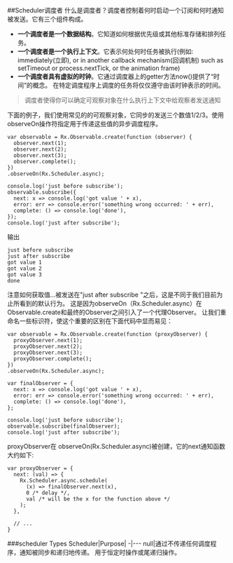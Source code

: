 ##Scheduler调度者
什么是调度者？调度者控制着何时启动一个订阅和何时通知被发送。它有三个组件构成。
* **一个调度者是一个数据结构**。它知道如何根据优先级或其他标准存储和排列任务。
* **一个调度者是一个执行上下文**。它表示何处何时任务被执行(例如: immediately(立即), or in another callback mechanism(回调机制) such as setTimeout or process.nextTick, or the animation frame)
* **一个调度者具有虚拟的时钟**。它通过调度器上的getter方法now()提供了“时间”的概念。 在特定调度程序上调度的任务将仅仅遵守由该时钟表示的时间。
>调度者使得你可以确定可观察对象在什么执行上下文中给观察者发送通知

下面的例子，我们使用常见的的可观察对象，它同步的发送三个数值1/2/3。使用observeOn操作符指定用于传递这些值的异步调度程序。

```
var observable = Rx.Observable.create(function (observer) {
  observer.next(1);
  observer.next(2);
  observer.next(3);
  observer.complete();
})
.observeOn(Rx.Scheduler.async);

console.log('just before subscribe');
observable.subscribe({
  next: x => console.log('got value ' + x),
  error: err => console.error('something wrong occurred: ' + err),
  complete: () => console.log('done'),
});
console.log('just after subscribe');
```
输出
```
just before subscribe
just after subscribe
got value 1
got value 2
got value 3
done
```
注意如何获取值...被发送在"just after subscribe
"之后，这是不同于我们目前为止所看到的默认行为。 这是因为observeOn（Rx.Scheduler.async）在Observable.create和最终的Observer之间引入了一个代理Observer。 让我们重命名一些标识符，使这个重要的区别在下面代码中显而易见：

```
var observable = Rx.Observable.create(function (proxyObserver) {
  proxyObserver.next(1);
  proxyObserver.next(2);
  proxyObserver.next(3);
  proxyObserver.complete();
})
.observeOn(Rx.Scheduler.async);

var finalObserver = {
  next: x => console.log('got value ' + x),
  error: err => console.error('something wrong occurred: ' + err),
  complete: () => console.log('done'),
};

console.log('just before subscribe');
observable.subscribe(finalObserver);
console.log('just after subscribe');
```
proxyObserver在 observeOn(Rx.Scheduler.async)被创建，它的next通知函数大约如下:
```
var proxyObserver = {
  next: (val) => {
    Rx.Scheduler.async.schedule(
      (x) => finalObserver.next(x),
      0 /* delay */,
      val /* will be the x for the function above */
    );
  },

  // ...
}
```

###scheduler Types
Scheduler|Purpose|
-|---
null|通过不传递任何调度程序，通知被同步和递归地传递。 用于恒定时操作或尾递归操作。